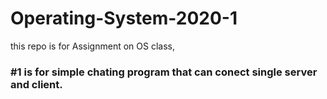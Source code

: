 # Operating-System-2020-1
this repo is for Assignment on OS class,

### #1 is for simple chating program that can conect single server and client.
